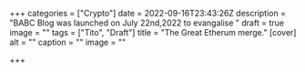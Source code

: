 +++
categories = ["Crypto"]
date = 2022-09-16T23:43:26Z
description = "BABC Blog was launched on July 22nd,2022 to evangalise "
draft = true
image = ""
tags = ["Tito", "Draft"]
title = "The Great Etherum merge."
[cover]
alt = ""
caption = ""
image = ""

+++
